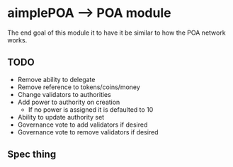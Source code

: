 # aimplePOA --> POA module

The end goal of this module it to have it be similar to how the POA network works. 

## TODO
- Remove ability to delegate
- Remove reference to tokens/coins/money
- Change validators to authorities
- Add power to authority on creation
  - If no power is assigned it is defaulted to 10
- Ability to update authority set
- Governance vote to add validators if desired
- Governance vote to remove validators if desired

## Spec thing